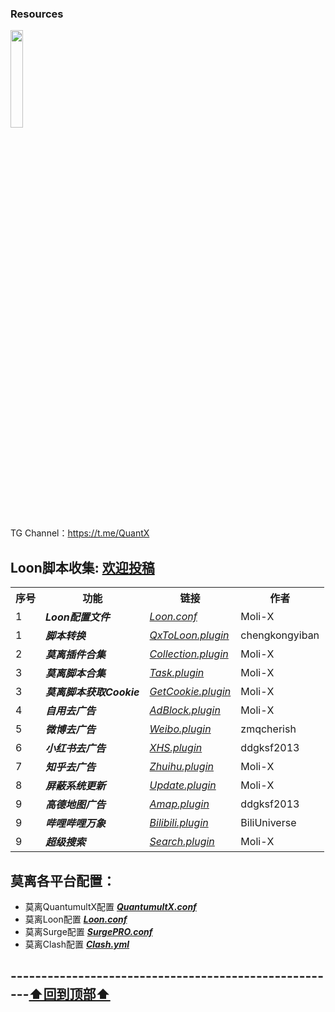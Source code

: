 ### Resources
<a href="https://t.me/GodMoliibot"><img src="https://raw.githubusercontent.com/Moli-X/Resources/main/Icon/Image/Hello.gif" width="20%" height="20%"></a>

TG Channel：https://t.me/QuantX

## Loon脚本收集: [欢迎投稿](https://t.me/Skill_XX )
<table>
    <tr>  <th> 序号 </th> <th> 功能 </th> <th> 链接 </th> <th> 作者 </th> </tr >
	<tr>
		<td > 1 </td> <td > <strong><em>Loon配置文件</em> </strong></td> <td ><a href="https://github.com/Moli-X/Resources/raw/main/Loon/Loon.conf"><em>Loon.conf</em></a></td><td>Moli-X</td>
    </tr>
	<tr>
		<td > 1 </td> <td > <strong><em>脚本转换</em> </strong></td> <td ><a href="https://github.com/Moli-X/Resources/blob/main/Loon/Convert/QxToLoon.plugin"><em>QxToLoon.plugin</em></a></td><td>chengkongyiban</td>
    </tr>
<tr>
		<td > 2 </td> <td ><strong> <em>莫离插件合集</em> </strong></td> <td ><a href="https://github.com/Moli-X/Resources/raw/main/Loon/Collection.plugin"><em>Collection.plugin</em></a></td><td>Moli-X</td>
    </tr>
	<tr>
		<td > 3 </td> <td > <strong><em>莫离脚本合集</em> </strong></td> <td ><a href="https://github.com/Moli-X/Resources/raw/main/Loon/Task.plugin"><em>Task.plugin</em></a></td><td>Moli-X</td>
    </tr>
	<tr>
		<td > 3 </td> <td > <strong><em>莫离脚本获取Cookie</em> </strong></td> <td ><a href="https://github.com/Moli-X/Resources/raw/main/Loon/GetCookie.plugin"><em>GetCookie.plugin</em></a></td><td>Moli-X</td>
    </tr>
<tr>
		<td > 4 </td> <td > <strong><em>自用去广告</em> </strong></td> <td ><a href="https://github.com/Moli-X/Resources/raw/main/Loon/AdBlock.plugin"><em>AdBlock.plugin</em></a></td><td>Moli-X</td>
    </tr>
	<tr>
		<td > 5 </td> <td > <strong><em>微博去广告</em> </strong></td> <td ><a href="https://github.com/Moli-X/Resources/raw/main/Loon/Weibo.plugin"><em>Weibo.plugin</em></a></td><td>zmqcherish</td>
    </tr>
	<tr>
		<td > 6 </td> <td > <strong><em>小红书去广告</em> </strong></td> <td ><a href="https://github.com/Moli-X/Resources/raw/main/Loon/XHS.plugin"><em>XHS.plugin</em></a></td><td>ddgksf2013</td>
    </tr>
	<tr>
		<td > 7 </td> <td > <strong><em>知乎去广告</em> </strong></td> <td ><a href="https://github.com/Moli-X/Resources/raw/main/Loon/Zhuihu.plugin"><em>Zhuihu.plugin</em></a></td><td>Moli-X</td>
    </tr>
	<tr>
		<td > 8 </td> <td > <strong><em>屏蔽系统更新</em> </strong></td> <td ><a href="https://github.com/Moli-X/Resources/raw/main/Loon/Update.plugin"><em>Update.plugin</em></a></td><td>Moli-X</td>
    </tr>
	<tr>
		<td > 9 </td> <td > <strong><em>高德地图广告</em> </strong></td> <td ><a href="https://github.com/Moli-X/Resources/raw/main/Loon/Amap.plugin"><em>Amap.plugin</em></a></td><td>ddgksf2013</td>
    </tr>
	<tr>
		<td > 9 </td> <td > <strong><em>哔哩哔哩万象</em> </strong></td> <td ><a href="https://github.com/Moli-X/Resources/raw/main/Loon/Bilibili.plugin"><em>Bilibili.plugin</em></a></td><td>BiliUniverse</td>
    </tr>
	<tr>
		<td > 9 </td> <td > <strong><em>超级搜索</em> </strong></td> <td ><a href="https://github.com/Moli-X/Resources/raw/main/Loon/Search.plugin"><em>Search.plugin</em></a></td><td>Moli-X</td>
    </tr>
</table>



## 莫离各平台配置：
* 莫离QuantumultX配置 [***QuantumultX.conf***](https://raw.githubusercontent.com/Moli-X/Resources/main/Rewrite/QuantumultX.conf) 
* 莫离Loon配置 [***Loon.conf***](https://raw.githubusercontent.com/Moli-X/Resources/main/Loon/Loon.conf) 
* 莫离Surge配置 [***SurgePRO.conf***](https://github.com/Moli-X/Resources/raw/main/Surge/SurgePRO.conf) 
* 莫离Clash配置 [***Clash.yml***](https://raw.githubusercontent.com/Moli-X/Resources/main/Clash/Clash.yml) 

## ------------------------------------------------------[⬆️回到顶部⬆️](#readme)	
